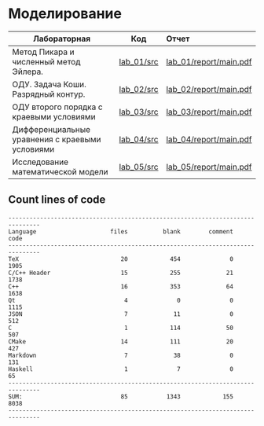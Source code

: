 # Моделирование

| Лабораторная                                    | Код                      | Отчет                                            |
| ----------------------------------------------- | ------------------------ | :----------------------------------------------- |
| Метод Пикара и численный метод Эйлера.          | [lab_01/src](lab_01/src) | [lab_01/report/main.pdf](lab_01/report/main.pdf) |
| ОДУ. Задача Коши. Разрядный контур.             | [lab_02/src](lab_02/src) | [lab_02/report/main.pdf](lab_02/report/main.pdf) |
| ОДУ второго порядка с краевыми условиями        | [lab_03/src](lab_03/src) | [lab_03/report/main.pdf](lab_03/report/main.pdf) |
| Дифференциальные уравнения с краевыми условиями | [lab_04/src](lab_04/src) | [lab_04/report/main.pdf](lab_04/report/main.pdf) |
| Исследование математической модели              | [lab_05/src](lab_05/src) | [lab_05/report/main.pdf](lab_05/report/main.pdf) |

## Count lines of code

```
-------------------------------------------------------------------------------
Language                     files          blank        comment           code
-------------------------------------------------------------------------------
TeX                             20            454              0           1905
C/C++ Header                    15            255             21           1738
C++                             16            353             64           1638
Qt                               4              0              0           1115
JSON                             7             11              0            512
C                                1            114             50            507
CMake                           14            111             20            427
Markdown                         7             38              0            131
Haskell                          1              7              0             65
-------------------------------------------------------------------------------
SUM:                            85           1343            155           8038
-------------------------------------------------------------------------------
```
